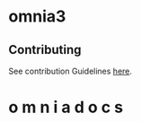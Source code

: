 # omnia3

## Contributing

See contribution Guidelines [here](CONTRIBUTING.md).
# o m n i a d o c s

